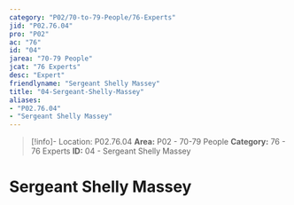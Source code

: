 ```yaml
---
category: "P02/70-to-79-People/76-Experts"
jid: "P02.76.04"
pro: "P02"
ac: "76"
id: "04"
jarea: "70-79 People"
jcat: "76 Experts"
desc: "Expert"
friendlyname: "Sergeant Shelly Massey"
title: "04-Sergeant-Shelly-Massey"
aliases: 
- "P02.76.04"
- "Sergeant Shelly Massey"
---
```

>[!info]- Location: P02.76.04
>**Area:** P02 - 70-79 People
>**Category:** 76 - 76 Experts
>**ID:** 04 - Sergeant Shelly Massey

# Sergeant Shelly Massey



